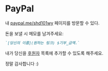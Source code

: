 # PayPal

내 [paypal.me/shd101wy](https://www.paypal.me/shd101wyy) 페이지를 방문할 수 있다.

돈을 보낼 시 메모를 남겨주세요:

```markdown
`[당신의 이름](원하는 링크) $기부_금액.`
```

내가 당신을 [후원자](backers.md) 목록에 추가할 수 있도록 해주세요.

정말 감사합니다  :)
